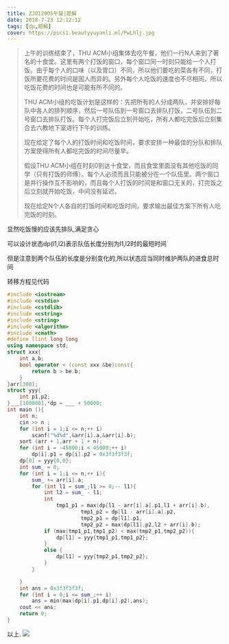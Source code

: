 ```yaml
---
title: ZJOI2005午餐|题解
date: 2018-7-23 12:12:12
tags: [dp,题解]
cover: https://pics1.beautyyuyanli.ml/PwLhlj.jpg
---
```


> 上午的训练结束了，THU  ACM小组集体去吃午餐，他们一行N人来到了著名的十食堂。这里有两个打饭的窗口，每个窗口同一时刻只能给一个人打饭。由于每个人的口味（以及胃口）不同，所以他们要吃的菜各有不同，打饭所要花费的时间是因人而异的。另外每个人吃饭的速度也不尽相同，所以吃饭花费的时间也是可能有所不同的。
>
> THU ACM小组的吃饭计划是这样的：先把所有的人分成两队，并安排好每队中各人的排列顺序，然后一号队伍到一号窗口去排队打饭，二号队伍到二号窗口去排队打饭。每个人打完饭后立刻开始吃，所有人都吃完饭后立刻集合去六教地下室进行下午的训练。
>
> 现在给定了每个人的打饭时间和吃饭时间，要求安排一种最佳的分队和排队方案使得所有人都吃完饭的时间尽量早。
>
> 假设THU ACM小组在时刻0到达十食堂，而且食堂里面没有其他吃饭的同学（只有打饭的师傅）。每个人必须而且只能被分在一个队伍里。两个窗口是并行操作互不影响的，而且每个人打饭的时间是和窗口无关的，打完饭之后立刻就开始吃饭，中间没有延迟。
>
> 现在给定N个人各自的打饭时间和吃饭时间，要求输出最佳方案下所有人吃完饭的时刻。

显然吃饭慢的应该先排队,满足贪心

可以设计状态dp(l1,l2)表示队伍长度分别为l1,l2时的最短时间

但是注意到两个队伍的长度是分别变化的,所以状态应当同时维护两队的进食总时间

转移方程见代码

```c++
#include <iostream>
#include <cstdio>
#include <cstdlib>
#include <cstring>
#include <string>
#include <algorithm>
#include <cmath>
#define llint long long
using namespace std;
struct xxx{
	int a,b;
	bool operator < (const xxx &be)const{
		return b > be.b;
	}
}arr[300];
struct yyy{
	int p1,p2;
}___[100000],*dp = ___ + 50000;
int main (){
	int n;
	cin >> n ;
	for (int i = 1;i <= n;++ i)
		scanf("%d%d",&arr[i].a,&arr[i].b);
	sort (arr + 1,arr + 1 + n);
	for (int i = -45000;i < 45000;++ i)
		dp[i].p1 = dp[i].p2 = 0x3f3f3f3f;
	dp[0] = yyy{0,0};
	int sum_ = 0;
	for (int i = 1;i <= n;++ i){
		sum_ += arr[i].a;
		for (int l1 = sum_;l1 >= 0;-- l1){
			int l2 = sum_ - l1;
			int 
				tmp1_p1 = max(dp[l1 - arr[i].a].p1,l1 + arr[i].b),
						tmp1_p2 = dp[l1 - arr[i].a].p2, 
						tmp2_p1 = dp[l1].p1,
						tmp2_p2 = max(dp[l1].p2,l2 + arr[i].b);
			if (max(tmp1_p1,tmp1_p2) < max(tmp2_p1,tmp2_p2)){
				dp[l1] = yyy{tmp1_p1,tmp1_p2};
			}
			else {
				dp[l1] = yyy{tmp2_p1,tmp2_p2};
			}
		}

	}
	int ans = 0x3f3f3f3f;
	for (int i = 0;i <= sum_;++ i)
		ans = min(max(dp[i].p1,dp[i].p2),ans);
	cout << ans;
	return 0;
}


```
以上.
![](https://pics1.beautyyuyanli.ml/PwLhlj.jpg)
